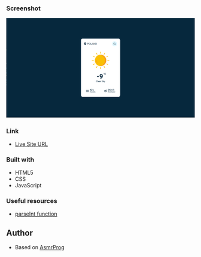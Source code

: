 ### Screenshot

![](./images/screenshot.png)

### Link

- [Live Site URL](https://weatherappbilska.netlify.app/)


### Built with

- HTML5
- CSS
- JavaScript



### Useful resources

- [parseInt function](https://www.youtube.com/watch?v=VzRpyRVbLpE&t=56s) 

## Author

- Based on [AsmrProg](https://www.youtube.com/watch?v=iILFBGm_I9M)

